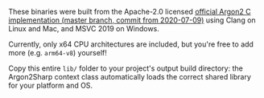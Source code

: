 These binaries were built from the Apache-2.0 licensed [official Argon2 C implementation (master branch, commit from 2020-07-09)](https://github.com/P-H-C/phc-winner-argon2/commit/440ceb9612d5a20997e3e12728542df2de713ca4) using Clang on Linux and Mac, and MSVC 2019 on Windows.

Currently, only x64 CPU architectures are included, but you're free to add more (e.g. `arm64-v8`) yourself!

Copy this entire `lib/` folder to your project's output build directory: the Argon2Sharp context class automatically loads the correct shared library for your platform and OS.
